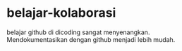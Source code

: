 # belajar-kolaborasi
belajar github di dicoding sangat menyenangkan.<br>
Mendokumentasikan dengan github menjadi lebih mudah. <br>
